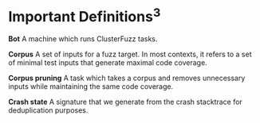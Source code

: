 # Important Definitions<sup>3</sup>

**Bot**
A machine which runs ClusterFuzz tasks.

**Corpus**
A set of inputs for a fuzz target. In most contexts, it refers to a set of minimal test inputs that generate maximal code coverage.

**Corpus pruning**
A task which takes a corpus and removes unnecessary inputs while maintaining the same code coverage.

**Crash state**
A signature that we generate from the crash stacktrace for deduplication purposes.